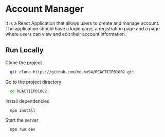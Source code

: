 
# Account Manager

It is a React Application that allows users to create and manage account. The application should have a login page, a registration page and a page where users can view and edit their account information.


## Run Locally

Clone the project

```bash
  git clone https://github.com/meshv94/REACTIIP01002.git
```

Go to the project directory

```bash
  cd REACTIIP01002
```

Install dependencies

```bash
  npm install
```

Start the server

```bash
  npm run dev
```

